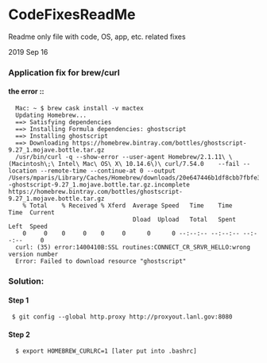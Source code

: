 # CodeFixesReadMe
Readme only file with code, OS, app, etc. related fixes

2019 Sep 16  
### Application fix for brew/curl  
   #### the error ::  

      Mac: ~ $ brew cask install -v mactex
      Updating Homebrew...
      ==> Satisfying dependencies
      ==> Installing Formula dependencies: ghostscript
      ==> Installing ghostscript
      ==> Downloading https://homebrew.bintray.com/bottles/ghostscript-9.27_1.mojave.bottle.tar.gz
      /usr/bin/curl -q --show-error --user-agent Homebrew/2.1.11\ \(Macintosh\;\ Intel\ Mac\ OS\ X\ 10.14.6\)\ curl/7.54.0    --fail --location --remote-time --continue-at 0 --output /Users/mparis/Library/Caches/Homebrew/downloads/20e647446b1df8cbb7fbfe3d6731344bba4926797d94e0ccd13d7c67e413e9fa--ghostscript-9.27_1.mojave.bottle.tar.gz.incomplete https://homebrew.bintray.com/bottles/ghostscript-9.27_1.mojave.bottle.tar.gz
        % Total    % Received % Xferd  Average Speed   Time    Time     Time  Current
                                       Dload  Upload   Total   Spent    Left  Speed
        0     0    0     0    0     0      0      0 --:--:-- --:--:-- --:--:--     0
      curl: (35) error:1400410B:SSL routines:CONNECT_CR_SRVR_HELLO:wrong version number
      Error: Failed to download resource "ghostscript"
   
### Solution: 
#### Step 1 
   ```
    $ git config --global http.proxy http://proxyout.lanl.gov:8080  
   ```
#### Step 2  
   ```
     $ export HOMEBREW_CURLRC=1 [later put into .bashrc]
   ```
